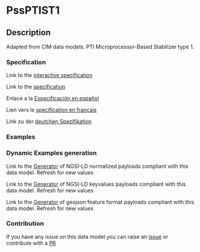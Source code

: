 # PssPTIST1

## Description 

Adapted from CIM data models. PTI Microprocessor-Based Stabilizer type 1.
### Specification

Link to the [interactive specification](https://swagger.lab.fiware.org/?url=https://github.com/smart-data-models/dataModel.EnergyCIM/blob/master/PssPTIST1/swagger.yaml)

Link to the [specification](https://github.com/smart-data-models/dataModel.EnergyCIM/blob/master/PssPTIST1/doc/spec.md)

Enlace a la [Especificación en español](https://github.com/smart-data-models/dataModel.EnergyCIM/blob/master/PssPTIST1/doc/spec_ES.md)

Lien vers le [spécification en français](https://github.com/smart-data-models/dataModel.EnergyCIM/blob/master/PssPTIST1/doc/spec_FR.md)

Link zu der [deutchen Spezifikation](https://github.com/smart-data-models/dataModel.EnergyCIM/blob/master/PssPTIST1/doc/spec_DE.md)
### Examples
### Dynamic Examples generation

Link to the [Generator](https://smartdatamodels.org/extra/ngsi-ld_generator_v0.92.php?schemaUrl=https://raw.githubusercontent.com/smart-data-models/dataModel.EnergyCIM/master/PssPTIST1/schema.json&email=info@smartdatamodels.org) of NGSI-LD normalized payloads compliant with this data model. Refresh for new values

Link to the [Generator](https://smartdatamodels.org/extra/ngsi-ld_generator_keyvalues_v0.92.php?schemaUrl=https://raw.githubusercontent.com/smart-data-models/dataModel.EnergyCIM/master/PssPTIST1/schema.json&email=info@smartdatamodels.org) of NGSI-LD keyvalues payloads compliant with this data model. Refresh for new values

Link to the [Generator](https://smartdatamodels.org/extra/geojson_features_generator_v1.0.php?schemaUrl=https://raw.githubusercontent.com/smart-data-models/dataModel.EnergyCIM/master/PssPTIST1/schema.json&email=info@smartdatamodels.org) of geojson feature format payloads compliant with this data model. Refresh for new values
### Contribution

 If you have any issue on this data model you can raise an [issue](https://github.com/smart-data-models/dataModel.EnergyCIM/issues)  or contribute with a [PR](https://github.com/smart-data-models/dataModel.EnergyCIM/pulls)